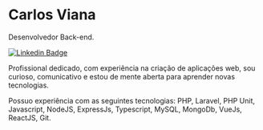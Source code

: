 # Carlos Viana

Desenvolvedor Back-end.

[![Linkedin Badge](https://img.shields.io/badge/LinkedIn-0077B5?style=for-the-badge&logo=linkedin&logoColor=white)]([https://www.linkedin.com/in/iuricode/](https://www.linkedin.com/in/carlos-eduardo-alves-viana/))

Profissional dedicado, com experiência na criação de aplicações web, sou curioso, comunicativo e estou de mente aberta para aprender novas tecnologias.

Possuo experiência com as seguintes tecnologias: 
PHP, Laravel, PHP Unit, Javascript, NodeJS, ExpressJs, Typescript, MySQL, MongoDb, VueJs, ReactJS, Git.
